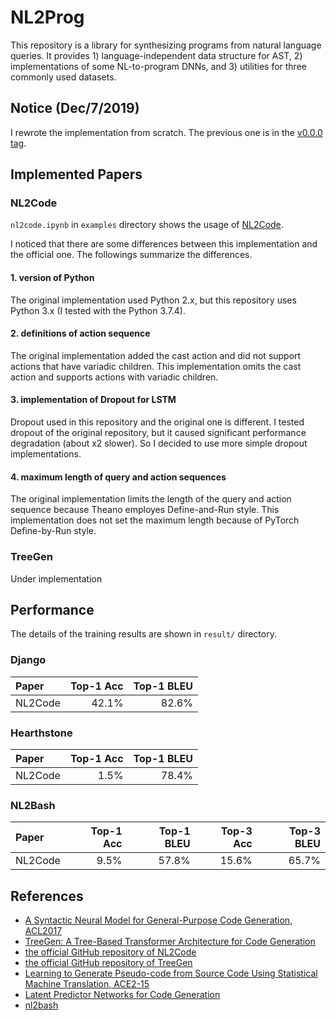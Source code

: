NL2Prog
===

This repository is a library for synthesizing programs from natural language queries.
It provides 1) language-independent data structure for AST, 2) implementations of some NL-to-program DNNs, and 3) utilities for three commonly used datasets.


Notice (Dec/7/2019)
---

I rewrote the implementation from scratch. The previous one is in the [v0.0.0 tag](https://github.com/HiroakiMikami/NL2Prog/tree/v0.0.0).


Implemented Papers
---

### NL2Code

`nl2code.ipynb` in `examples` directory shows the usage of [NL2Code](https://arxiv.org/abs/1704.01696).

I noticed that there are some differences between this implementation and the official one.
The followings summarize the differences.

#### 1. version of Python
The original implementation used Python 2.x, but this repository uses Python 3.x (I tested with the Python 3.7.4).

#### 2. definitions of action sequence
The original implementation added the cast action and did not support actions that have variadic children. This implementation omits the cast action and supports actions with variadic children.

#### 3. implementation of Dropout for LSTM
Dropout used in this repository and the original one is different. I tested dropout of the original repository, but it caused significant performance degradation (about x2 slower). So I decided to use more simple dropout implementations.

#### 4. maximum length of query and action sequences
The original implementation limits the length of the query and action sequence because Theano employes Define-and-Run style.
This implementation does not set the maximum length because of PyTorch Define-by-Run style.


### TreeGen

Under implementation


Performance
---

The details of the training results are shown in `result/` directory.

### Django

|Paper  |Top-1 Acc|Top-1 BLEU|
|:---   |---:     |---:      |
|NL2Code|42.1%    |82.6%     |

### Hearthstone

|Paper  |Top-1 Acc|Top-1 BLEU|
|:---   |---:     |---:      |
|NL2Code|1.5%     |78.4%     |

### NL2Bash

|Paper   |Top-1 Acc|Top-1 BLEU|Top-3 Acc|Top-3 BLEU|
|:---    |---:     |---:      |---:     |---:      |
|NL2Code |9.5%     |57.8%     |15.6%    |65.7%     |


References
---

* [A Syntactic Neural Model for General-Purpose Code Generation, ACL2017](https://arxiv.org/abs/1704.01696)
* [TreeGen: A Tree-Based Transformer Architecture for Code Generation](https://arxiv.org/abs/1911.09983)
* [the official GitHub repository of NL2Code](https://github.com/pcyin/NL2code/)
* [the official GitHub repository of TreeGen](https://github.com/zysszy/TreeGen)
* [Learning to Generate Pseudo-code from Source Code Using Statistical Machine Translation, ACE2-15](https://ieeexplore.ieee.org/document/7372045)
* [Latent Predictor Networks for Code Generation](https://arxiv.org/abs/1603.06744)
* [nl2bash](https://github.com/TellinaTool/nl2bash)
